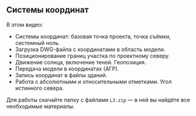 ## Системы координат

В этом видео:

- Системы координат: базовая точка проекта, точка съёмки, системный ноль.
- Загрузка DWG-файла с координатами в область модели.
- Позиционирование границ участка по проектному северу.
- Движение солнца, включение теней. Геопозиция.
- Передача модели в координатах (АГР).
- Запись координат в файлы зданий.
- Работа с абсолютными и относительными отметками. Угол истинного севера.

Для работы скачайте папку с файлами `L3.zip` — в ней вы найдёте все необходимые материалы.  

[](https://player.softculture.cc/embed/online/RPR/RPR_10.24.03_L3-2_Links._Coordinates)

